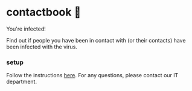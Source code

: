 # contactbook 🦠
You're infected!

Find out if people you have been in contact with (or their contacts) have been infected with the virus.

### setup

Follow the instructions [here](https://reactnative.dev/docs/getting-started). For any questions, please contact our IT department. 